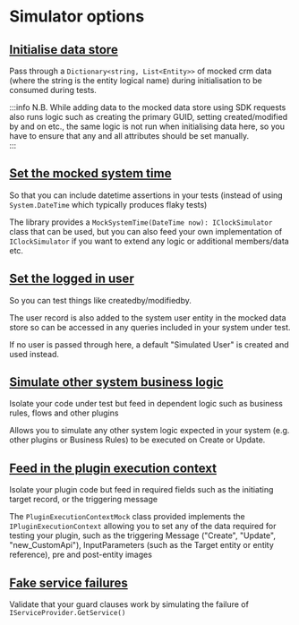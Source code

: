 # Simulator options

## [Initialise data store](initialise-data.md) 

Pass through a `Dictionary<string, List<Entity>>` of mocked crm data (where the string is the entity logical name) during initialisation to be consumed during tests.

:::info
N.B. While adding data to the mocked data store using SDK requests also runs logic such as creating the primary GUID, setting created/modified by and on etc., the same logic is not run when initialising data here, so you have to ensure that any and all attributes should be set manually.   
:::

## [Set the mocked system time](setting-system-time.md)

So that you can include datetime assertions in your tests (instead of using `System.DateTime` which typically produces flaky tests)

The library provides a `MockSystemTime(DateTime now): IClockSimulator` class that can be used, but you can also feed your own implementation of `IClockSimulator` if you want to extend any logic or additional members/data etc.

## [Set the logged in user](setting-authenticated-user.md)

So you can test things like createdby/modifiedby.

The user record is also added to the system user entity in the mocked data store so can be accessed in any queries included in your system under test.

If no user is passed through here, a default "Simulated User" is created and used instead.

## [Simulate other system business logic](setting-entity-processors.md)

Isolate your code under test but feed in dependent logic such as business rules, flows and other plugins

Allows you to simulate any other system logic expected in your system (e.g. other plugins or Business Rules) to be executed on Create or Update.

## [Feed in the plugin execution context](setting-plugin-context.md)

Isolate your plugin code but feed in required fields such as the initiating target record, or the triggering message

The `PluginExecutionContextMock` class provided implements the `IPluginExecutionContext` allowing you to set any of the data required for testing your plugin, such as the triggering Message ("Create", "Update", "new_CustomApi"), InputParameters (such as the Target entity or entity reference), pre and post-entity images 

## [Fake service failures](faking-service-failures.md)

Validate that your guard clauses work by simulating the failure of `IServiceProvider.GetService()`